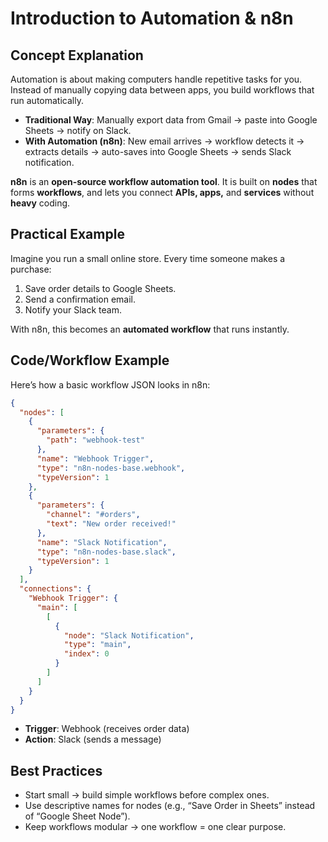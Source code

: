 # Introduction to Automation & n8n

## Concept Explanation

Automation is about making computers handle repetitive tasks for you. Instead of manually copying data between apps, you build workflows that run automatically.  

- **Traditional Way**: Manually export data from Gmail → paste into Google Sheets → notify on Slack.
- **With Automation (n8n)**: New email arrives → workflow detects it → extracts details → auto-saves into Google Sheets → sends Slack notification.
  
**n8n** is an **open-source workflow automation tool**.
It is built on **nodes** that forms **workflows**, and lets you connect **APIs, apps,** and **services** without **heavy** coding.

## Practical Example

Imagine you run a small online store. Every time someone makes a purchase:

1. Save order details to Google Sheets.
2. Send a confirmation email.
3. Notify your Slack team.

With n8n, this becomes an **automated workflow** that runs instantly.

## Code/Workflow Example

Here’s how a basic workflow JSON looks in n8n:

```json
{
  "nodes": [
    {
      "parameters": {
        "path": "webhook-test"
      },
      "name": "Webhook Trigger",
      "type": "n8n-nodes-base.webhook",
      "typeVersion": 1
    },
    {
      "parameters": {
        "channel": "#orders",
        "text": "New order received!"
      },
      "name": "Slack Notification",
      "type": "n8n-nodes-base.slack",
      "typeVersion": 1
    }
  ],
  "connections": {
    "Webhook Trigger": {
      "main": [
        [
          {
            "node": "Slack Notification",
            "type": "main",
            "index": 0
          }
        ]
      ]
    }
  }
}
```

- **Trigger**: Webhook (receives order data)
- **Action**: Slack (sends a message)

## Best Practices

- Start small → build simple workflows before complex ones.
- Use descriptive names for nodes (e.g., “Save Order in Sheets” instead of “Google Sheet Node”).
- Keep workflows modular → one workflow = one clear purpose.
